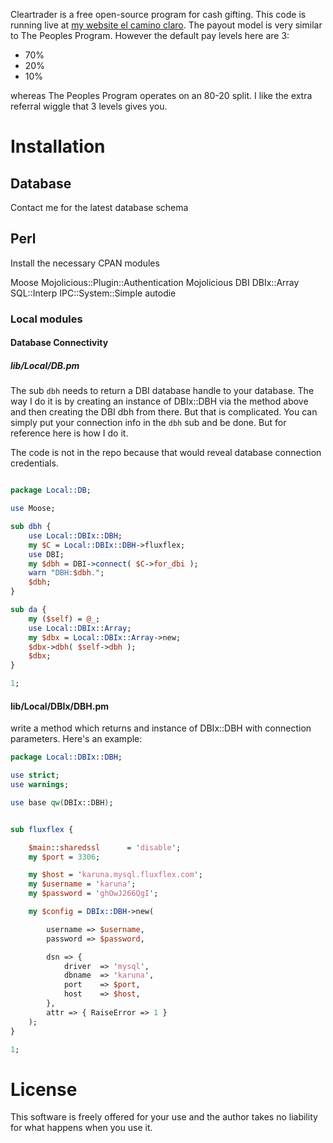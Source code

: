 Cleartrader is a free open-source program for cash gifting.
This code is running live at [my website el camino claro](http://www.elcaminoclaro.com). 
The payout model is very similar to The Peoples Program.
However the default pay levels here are 3:

* 70%
* 20%
* 10%

whereas The Peoples Program operates on an 80-20 split.
I like the extra referral wiggle that 3 levels gives you.


# Installation

## Database

Contact me for the latest database schema

## Perl

Install the necessary CPAN modules

 Moose Mojolicious::Plugin::Authentication Mojolicious
 DBI DBIx::Array SQL::Interp
 IPC::System::Simple  autodie


### Local modules

#### Database Connectivity

##### lib/Local/DB.pm

The sub `dbh` needs to return a DBI database handle to your
database. The way I do it is by creating an instance of DBIx::DBH via
the method above and then creating the DBI dbh from there. But
that is complicated. You can simply put your connection info in the
`dbh` sub and be done. But for reference here is how I do it.

The code is not in the repo because that would reveal database
connection credentials.


```perl

package Local::DB;

use Moose;

sub dbh {
    use Local::DBIx::DBH;
    my $C = Local::DBIx::DBH->fluxflex;
    use DBI;
    my $dbh = DBI->connect( $C->for_dbi );
    warn "DBH:$dbh.";
    $dbh;
}

sub da {
    my ($self) = @_;
    use Local::DBIx::Array;
    my $dbx = Local::DBIx::Array->new;
    $dbx->dbh( $self->dbh );
    $dbx;
}

1;

```


#### lib/Local/DBIx/DBH.pm

write a method which returns and instance of DBIx::DBH with connection
parameters. Here's an example:

```perl
package Local::DBIx::DBH;

use strict;
use warnings;

use base qw(DBIx::DBH);


sub fluxflex {

    $main::sharedssl      = 'disable';
    my $port = 3306;

    my $host = 'karuna.mysql.fluxflex.com';
    my $username = 'karuna';
    my $password = 'ghOwJ266QgI';

    my $config = DBIx::DBH->new(

        username => $username,
        password => $password,

        dsn => {
            driver  => 'mysql',
            dbname  => 'karuna',
            port    => $port,
            host    => $host,
        },
        attr => { RaiseError => 1 }
    );
}

1;

```




# License

This software is freely offered for your use and the author takes no
liability for what happens when you use it.